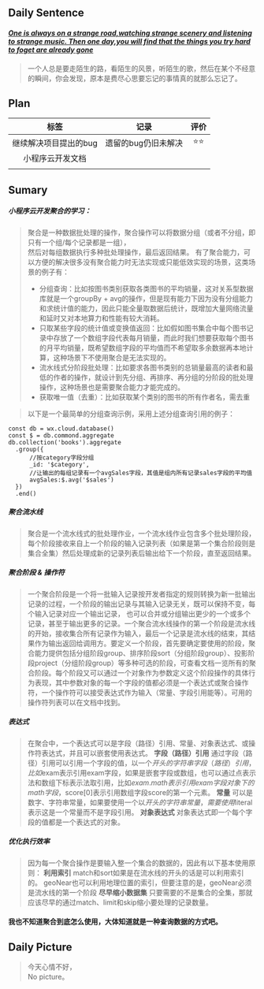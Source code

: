 ## **Daily Sentence**
#### <u>*One is always on a strange road,watching strange scenery and listening to strange music. Then one day,you will find that the things you try hard to foget are already gone*</u>
> 一个人总是要走陌生的路，看陌生的风景，听陌生的歌，然后在某个不经意的瞬间，你会发现，原本是费尽心思要忘记的事情真的就那么忘记了。

## **Plan**
|         标签          | 记录  | 评价  |
| :-------------------: | :---: | :---: |
| 继续解决项目提出的bug | 遗留的bug仍旧未解决|  ⭐⭐   |
|   小程序云开发文档    |       |       |
|                       |       |       |

## **Sumary**
##### 小程序云开发聚合的学习：
> 聚合是一种数据批处理的操作，聚合操作可以将数据分组（或者不分组，即只有一个组/每个记录都是一组），  
> 然后对每组数据执行多种批处理操作，最后返回结果。
> 有了聚合能力，可以方便的解决很多没有聚合能力时无法实现或只能低效实现的场景，这类场景的例子有：
> - 分组查询：比如按图书类别获取各类图书的平均销量，这对关系型数据库就是一个groupBy + avg的操作，但是现有能力下因为没有分组能力和求统计值的能力，因此只能全量取数据后统计，既增加大量网络流量和延时又对本地算力和性能有较大消耗。
> - 只取某些字段的统计值或变换值返回：比如假如图书集合中每个图书记录中存放了一个数组字段代表每月销量，而此时我们想要获取每个图书的月平均销量，既希望数组字段的平均值而不希望取多余数据再本地计算，这种场景下不使用聚合是无法实现的。
> - 流水线式分阶段批处理：比如要求各图书类别的总销量最高的读者和最低的作者的操作，就设计到先分组、再排序、再分组的分阶段的批处理操作，这种场景也是需要聚合能力才能完成的。
> - 获取唯一值（去重）：比如获取某个类别的图书的所有作者名，需去重

> 以下是一个最简单的分组查询示例，采用上述分组查询引用的例子：

    const db = wx.cloud.database()
    const $ = db.commond.aggregate
    db.collection('books').aggregate
      .group({
          //按category字段分组
          _id: '$category',
          //让输出的每组记录有一个avgSales字段，其值是组内所有记录sales字段的平均值
          avgSales:$.avg('$sales')
      })
      .end()

##### 聚合流水线
> 聚合是一个流水线式的批处理作业，一个流水线作业包含多个批处理阶段，每个阶段接收来自上一个阶段的输入记录列表（如果是第一个集合阶段则是集合全集）然后处理成新的记录列表后输出给下一个阶段，直至返回结果。

##### 聚合阶段 & 操作符
> 一个聚合阶段是一个将一批输入记录按开发者指定的规则转换为新一批输出记录的过程，一个阶段的输出记录与其输入记录无关，既可以保持不变，每个输入记录对应一个输出记录， 也可以合并或分组输出更少的一个或多个记录，甚至于输出更多的记录。一个聚合流水线操作的第一个阶段是流水线的开始，接收集合所有记录作为输入，最后一个记录是流水线的结束，其结果作为输出返回给调用方。要定义一个阶段，首先要确定要使用的阶段，聚合能力提供包括分组阶段group、排序阶段sort（分组阶段group）、投影阶段project（分组阶段group）等多种可选的阶段，可查看文档一览所有的聚合阶段。每个阶段又可以通过一个对象作为参数定义这个阶段操作的具体行为表现，其中参数对象的每一个字段的值都必须是一个表达式或聚合操作符，一个操作符可以接受表达式作为输入（常量、字段引用能等）。可用的操作符列表可以在文档中找到。

##### 表达式
> 在聚合中，一个表达式可以是字段（路径）引用、常量、对象表达式、或操作符表达式，并且可以嵌套使用表达式。
> **字段（路径）引用**
> 通过字段（路径）引用可以引用一个字段的值，以一个$开头的字符串字段（ 路径）引用，比如$exam表示引用exam字段，如果是嵌套字段或数组，也可以通过点表示法和数组下标表示法取引用，比如$exam.math表示引用exam字段对象下的math字段，$score[0]表示引用数组字段score的第一个元素。
> **常量**
> 可以是数字、字符串常量，如果要使用一个以$开头的字符串常量，需要使用$literal表示这是一个常量而不是字段引用。
> **对象表达式**
> 对象表达式即一个每个字段的值都是一个表达式的对象。

##### 优化执行效率
> 因为每一个聚合操作是要输入整一个集合的数据的，因此有以下基本使用原则：
>  **利用索引**
>match和sort如果是在流水线的开头的话是可以利用索引的。 geoNear也可以利用地理位置的索引，但要注意的是，geoNear必须是流水线的第一个阶段
>**尽早缩小数据集**
>只要需要的不是集合的全集，那就应该尽早的通过match、limit和skip缩小要处理的记录数量。

####  我也不知道聚合到底怎么使用，大体知道就是一种查询数据的方式吧。


##  **Daily Picture**
> 今天心情不好，  
> No picture。